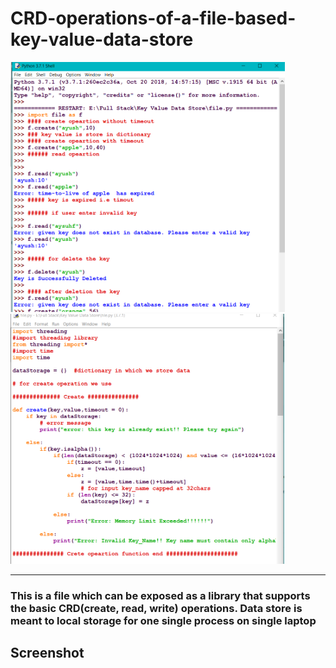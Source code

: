 # CRD-operations-of-a-file-based-key-value-data-store

<img alt="GIF" height= 400 src="https://github.com/Ayush32/CRD-KeyValueStore/blob/master/githubImages/Capture2.png" /> <img alt="GIF" height= 400 src="https://github.com/Ayush32/CRD-KeyValueStore/blob/master/githubImages/Capture1.png" />

 


---
### This is a file which can be exposed as a library that supports the basic CRD(create, read, write) operations. Data store is meant to local storage for one single process on single laptop

## Screenshot
